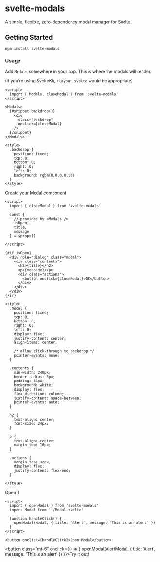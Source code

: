 <script>
  import { Modals, openModal, closeModal} from 'svelte-modals'
  import AlertModal from './AlertModal.svelte' 
  import { fade } from 'svelte/transition'
</script>

<Modals>
  <div slot="backdrop" class="backdrop" onclick={closeModal} />
</Modals>

# svelte-modals

A simple, flexible, zero-dependency modal manager for Svelte.

## Getting Started

```
npm install svelte-modals
```

### Usage

Add `Modals` somewhere in your app. This is where the modals will render.

(If you're using SvelteKit, `+layout.svelte` would be appropriate)

```svelte
<script>
  import { Modals, closeModal } from 'svelte-modals'
</script>

<Modals>
  {#snippet backdrop()}
    <div
      class="backdrop"
      onclick={closeModal}
    />
  {/snippet}
</Modals>

<style>
  .backdrop {
    position: fixed;
    top: 0;
    bottom: 0;
    right: 0;
    left: 0;
    background: rgba(0,0,0,0.50)
  }
</style>
```

Create your Modal component

```svelte
<script>
  import { closeModal } from 'svelte-modals'

  const {
    // provided by <Modals />
    isOpen,
    title,
    message
  } = $props()

</script>

{#if isOpen}
  <div role="dialog" class="modal">
    <div class="contents">
      <h2>{title}</h2>
      <p>{message}</p>
      <div class="actions">
        <button onclick={closeModal}>OK</button>
      </div>
    </div>
  </div>
{/if}

<style>
  .modal {
    position: fixed;
    top: 0;
    bottom: 0;
    right: 0;
    left: 0;
    display: flex;
    justify-content: center;
    align-items: center;

    /* allow click-through to backdrop */
    pointer-events: none;
  }

  .contents {
    min-width: 240px;
    border-radius: 6px;
    padding: 16px;
    background: white;
    display: flex;
    flex-direction: column;
    justify-content: space-between;
    pointer-events: auto;
  }

  h2 {
    text-align: center;
    font-size: 24px;
  }

  p {
    text-align: center;
    margin-top: 16px;
  }

  .actions {
    margin-top: 32px;
    display: flex;
    justify-content: flex-end;
  }

</style>
```

Open it

```svelte
<script>
  import { openModal } from 'svelte-modals'
  import Modal from './Modal.svelte'

  function handleClick() {
    openModal(Modal, { title: "Alert", message: "This is an alert" })
  }
</script>

<button onclick={handleClick}>Open Modal</button>
```

<button
class="mt-6"
onclick={() => {
openModal(AlertModal, { title: 'Alert', message: 'This is an alert' })
}}>Try it out!</button>
